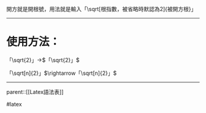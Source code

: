 開方就是開根號，用法就是輸入「\\sqrt\[根指數，被省略時默認為2\]{被開方根}」
- - -
# 使用方法：
「\\sqrt{2}」$\rightarrow$$「\sqrt{2}」$

「\\sqrt[n]{2}」$\rightarrow「\sqrt[n]{2}」$
- - -
parent::[[Latex語法表]]

#latex